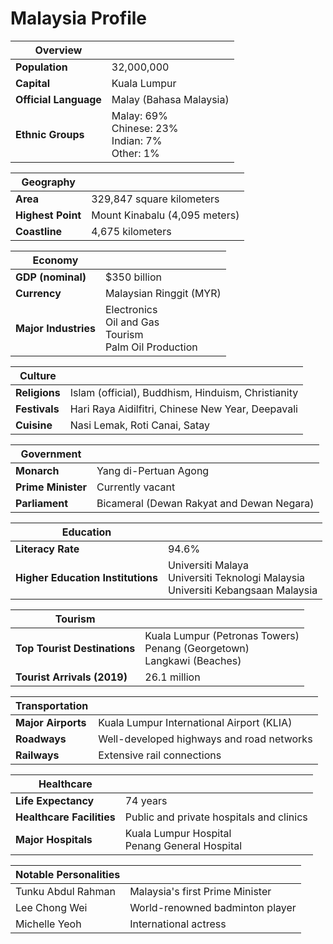 # Malaysia Profile

| **Overview**                |                                                                 |
|-----------------------------|-----------------------------------------------------------------|
| **Population**              | 32,000,000                                                       |
| **Capital**                 | Kuala Lumpur                                                    |
| **Official Language**       | Malay (Bahasa Malaysia)                                         |
| **Ethnic Groups**           | Malay: 69%<br>Chinese: 23%<br>Indian: 7%<br>Other: 1%           |

| **Geography**               |                                                                 |
|-----------------------------|-----------------------------------------------------------------|
| **Area**                    | 329,847 square kilometers                                      |
| **Highest Point**           | Mount Kinabalu (4,095 meters)                                   |
| **Coastline**               | 4,675 kilometers                                                |

| **Economy**                 |                                                                 |
|-----------------------------|-----------------------------------------------------------------|
| **GDP (nominal)**           | $350 billion                                                    |
| **Currency**                | Malaysian Ringgit (MYR)                                        |
| **Major Industries**        | Electronics<br>Oil and Gas<br>Tourism<br>Palm Oil Production    |

| **Culture**                 |                                                                 |
|-----------------------------|-----------------------------------------------------------------|
| **Religions**               | Islam (official), Buddhism, Hinduism, Christianity              |
| **Festivals**               | Hari Raya Aidilfitri, Chinese New Year, Deepavali                |
| **Cuisine**                 | Nasi Lemak, Roti Canai, Satay                                   |

| **Government**              |                                                                 |
|-----------------------------|-----------------------------------------------------------------|
| **Monarch**                 | Yang di-Pertuan Agong                                          |
| **Prime Minister**          | Currently vacant                                                |
| **Parliament**              | Bicameral (Dewan Rakyat and Dewan Negara)                        |

| **Education**               |                                                                 |
|-----------------------------|-----------------------------------------------------------------|
| **Literacy Rate**           | 94.6%                                                           |
| **Higher Education Institutions** | Universiti Malaya<br>Universiti Teknologi Malaysia<br>Universiti Kebangsaan Malaysia |

| **Tourism**                 |                                                                 |
|-----------------------------|-----------------------------------------------------------------|
| **Top Tourist Destinations** | Kuala Lumpur (Petronas Towers)<br>Penang (Georgetown)<br>Langkawi (Beaches) |
| **Tourist Arrivals (2019)** | 26.1 million                                                    |

| **Transportation**          |                                                                 |
|-----------------------------|-----------------------------------------------------------------|
| **Major Airports**          | Kuala Lumpur International Airport (KLIA)                        |
| **Roadways**                | Well-developed highways and road networks                        |
| **Railways**                | Extensive rail connections                                      |

| **Healthcare**              |                                                                 |
|-----------------------------|-----------------------------------------------------------------|
| **Life Expectancy**         | 74 years                                                        |
| **Healthcare Facilities**   | Public and private hospitals and clinics                        |
| **Major Hospitals**         | Kuala Lumpur Hospital<br>Penang General Hospital                |

| **Notable Personalities**    |                                                            |
|-----------------------------|------------------------------------------------------------|
| Tunku Abdul Rahman           | Malaysia's first Prime Minister                               |
| Lee Chong Wei                | World-renowned badminton player                                |
| Michelle Yeoh                | International actress                                         |
